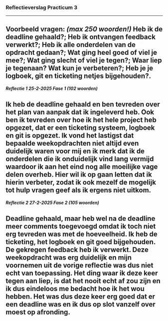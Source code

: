 ### Reflectieverslag Practicum 3 

------
Voorbeeld vragen: *(max 250 woorden!)*
Heb ik de deadline gehaald?; Heb ik ontvangen feedback verwerkt?; 
Heb ik alle onderdelen van de opdracht gedaan?; Wat ging heel goed of viel je mee?; 
Wat ging slecht of viel je tegen?; Waar liep je tegenaan? 
Wat kun je verbeteren?; Heb je je logboek, git en ticketing netjes bijgehouden?.
------
##### Reflectie 1 25-2-2025 Fase 1 *(102 woorden)*
Ik heb de deadline gehaald en ben tevreden over het plan van aanpak dat ik ingeleverd heb. Ook ben
ik tevreden over hoe ik het hele project heb opgezet, dat er een ticketing systeem, logboek en git 
is opgezet.
Ik vond het lastigst dat bepaalde weekopdrachten niet altijd even duidelijk waren voor mij en ik 
merk dat ik de onderdelen die ik onduidelijk vind lang vermijd waardoor ik aan het eind nog
alle moeilijke vage delen overheb. Hier wil ik op gaan letten dat ik hierin verbeter, 
zodat ik ook mezelf de mogelijk tot hulp vragen geef als ik ergens niet uitkom.
-----
##### Reflectie 2 27-2-2025 Fase 2 *(105 woorden)*
Deadline gehaald, maar heb wel na de deadline meer comments toegevoegd omdat ik toch niet erg tevreden
was met de hoeveelheid. Ik heb de ticketing, het logboek en git goed bijgehouden. De gekregen feedback heb
ik verwerkt.
Deze weekopdracht was erg duidelijk en mijn voornemen uit de vorige reflectie was dus niet echt van
toepassing. Het ding waar ik deze keer tegen aan liep, is dat het nooit echt af zou zijn en ik dus eindeloos
me bedacht hoe ik het wou hebben. Het was dus deze keer erg goed dat er een deadline was en ik dus op slot
vanzelf over moest op afronding.
-----
